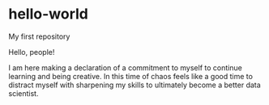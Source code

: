 # hello-world
My first repository

Hello, people! 

I am here making a declaration of a commitment to myself to continue learning and being creative. In this time of chaos feels like a good time to distract myself with sharpening my skills to ultimately become a better data scientist. 
